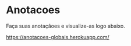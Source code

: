 # Anotacoes
Faça suas anotaçãoes e visualize-as logo abaixo.

https://anotacoes-globais.herokuapp.com/


